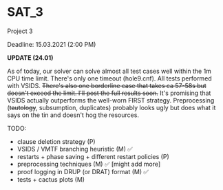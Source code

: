 # SAT_3

Project 3

Deadline: 15.03.2021 (2:00 PM)

**UPDATE (24.01)**

As of today, our solver can solve almost all test cases well within the 1m CPU time limit. There's only one timeout (hole9.cnf). All tests performed with VSIDS.
<del>There's also one borderline case that takes ca 57-58s but doesn't exceed the limit.
I'll post the full results soon.</del> It's promising that VSIDS actually outperforms the well-worn FIRST strategy. Preprocessing (<del>tautology</del>, subsumption, duplicates) probably looks ugly but does what it says on the tin and doesn't hog the resources.

TODO:

* clause deletion strategy (P)
* VSIDS / VMTF branching heuristic (M) :white_check_mark:
* restarts + phase saving + different restart policies (P)
* preprocessing techniques (M) :white_check_mark: [might add more]
* proof logging in DRUP (or DRAT) format (M) :white_check_mark:
* tests + cactus plots (M)
